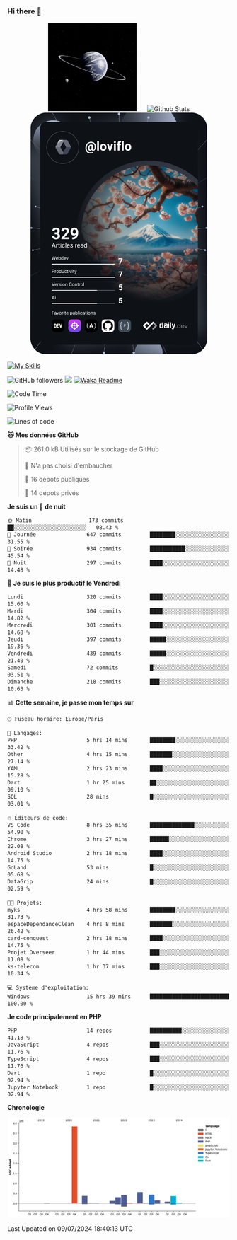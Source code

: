 ### Hi there 👋

<p align="center">
  <img src="https://github.com/Loviflo/Loviflo/blob/main/img/portrait.jpg" alt="Loviflo" height="200" style="margin-right: 20px"/>
  <img src="https://github-readme-stats.vercel.app/api?username=Loviflo&show_icons=true&theme=graywhite" alt="Github Stats" />
  <a href="https://app.daily.dev/loviflo"><img src="https://github.com/loviflo/loviflo/blob/main/devcard.svg" width="400" alt="Loviflo's Dev Card"/></a>
</p>

[![My Skills](https://skillicons.dev/icons?i=php,laravel,symfony,dotnet,cs,nodejs,mysql,postgres,js,ts,html,css,sass,angular,react,electron,docker,webpack,vscode,figma,git,github,gitlab,nginx,postman&perline=5)](https://skillicons.dev)

![GitHub followers](https://img.shields.io/github/followers/Loviflo?label=Follow&style=social)
![](https://visitor-badge.glitch.me/badge?page_id=Loviflo.Loviflo)
[![Waka Readme](https://github.com/Loviflo/Loviflo/actions/workflows/update-stats.yml/badge.svg)](https://github.com/Loviflo/Loviflo/actions/workflows/update-stats.yml)

<!--START_SECTION:waka-->
![Code Time](http://img.shields.io/badge/Code%20Time-2%2C248%20hrs%2018%20mins-blue)

![Profile Views](http://img.shields.io/badge/Vues%20du%20profil-2-blue)

![Lines of code](https://img.shields.io/badge/Depuis%20Hello%20World%2C%20j%27ai%20%C3%A9crit-6.6%20million%20Lignes%20de%20code-blue)

**🐱 Mes données GitHub** 

> 📦 261.0 kB Utilisés sur le stockage de GitHub 
 > 
> 🚫 N'a pas choisi d'embaucher
 > 
> 📜 16 dépots publiques 
 > 
> 🔑 14 dépots privés 
 > 
**Je suis un 🦉 de nuit** 

```text
🌞 Matin                  173 commits         ██░░░░░░░░░░░░░░░░░░░░░░░   08.43 % 
🌆 Journée                647 commits         ████████░░░░░░░░░░░░░░░░░   31.55 % 
🌃 Soirée                 934 commits         ███████████░░░░░░░░░░░░░░   45.54 % 
🌙 Nuit                   297 commits         ████░░░░░░░░░░░░░░░░░░░░░   14.48 % 
```
📅 **Je suis le plus productif le Vendredi** 

```text
Lundi                    320 commits         ████░░░░░░░░░░░░░░░░░░░░░   15.60 % 
Mardi                    304 commits         ████░░░░░░░░░░░░░░░░░░░░░   14.82 % 
Mercredi                 301 commits         ████░░░░░░░░░░░░░░░░░░░░░   14.68 % 
Jeudi                    397 commits         █████░░░░░░░░░░░░░░░░░░░░   19.36 % 
Vendredi                 439 commits         █████░░░░░░░░░░░░░░░░░░░░   21.40 % 
Samedi                   72 commits          █░░░░░░░░░░░░░░░░░░░░░░░░   03.51 % 
Dimanche                 218 commits         ███░░░░░░░░░░░░░░░░░░░░░░   10.63 % 
```


📊 **Cette semaine, je passe mon temps sur** 

```text
🕑︎ Fuseau horaire: Europe/Paris

💬 Langages: 
PHP                      5 hrs 14 mins       ████████░░░░░░░░░░░░░░░░░   33.42 % 
Other                    4 hrs 15 mins       ███████░░░░░░░░░░░░░░░░░░   27.14 % 
YAML                     2 hrs 23 mins       ████░░░░░░░░░░░░░░░░░░░░░   15.28 % 
Dart                     1 hr 25 mins        ██░░░░░░░░░░░░░░░░░░░░░░░   09.10 % 
SQL                      28 mins             █░░░░░░░░░░░░░░░░░░░░░░░░   03.01 % 

🔥 Éditeurs de code: 
VS Code                  8 hrs 35 mins       ██████████████░░░░░░░░░░░   54.90 % 
Chrome                   3 hrs 27 mins       ██████░░░░░░░░░░░░░░░░░░░   22.08 % 
Android Studio           2 hrs 18 mins       ████░░░░░░░░░░░░░░░░░░░░░   14.75 % 
GoLand                   53 mins             █░░░░░░░░░░░░░░░░░░░░░░░░   05.68 % 
DataGrip                 24 mins             █░░░░░░░░░░░░░░░░░░░░░░░░   02.59 % 

🐱‍💻 Projets: 
myks                     4 hrs 58 mins       ████████░░░░░░░░░░░░░░░░░   31.73 % 
espaceDependanceClean    4 hrs 8 mins        ███████░░░░░░░░░░░░░░░░░░   26.42 % 
card-conquest            2 hrs 18 mins       ████░░░░░░░░░░░░░░░░░░░░░   14.75 % 
Projet Overseer          1 hr 44 mins        ███░░░░░░░░░░░░░░░░░░░░░░   11.08 % 
ks-telecom               1 hr 37 mins        ███░░░░░░░░░░░░░░░░░░░░░░   10.34 % 

💻 Système d'exploitation: 
Windows                  15 hrs 39 mins      █████████████████████████   100.00 % 
```

**Je code principalement en PHP** 

```text
PHP                      14 repos            ██████████░░░░░░░░░░░░░░░   41.18 % 
JavaScript               4 repos             ███░░░░░░░░░░░░░░░░░░░░░░   11.76 % 
TypeScript               4 repos             ███░░░░░░░░░░░░░░░░░░░░░░   11.76 % 
Dart                     1 repo              █░░░░░░░░░░░░░░░░░░░░░░░░   02.94 % 
Jupyter Notebook         1 repo              █░░░░░░░░░░░░░░░░░░░░░░░░   02.94 % 
```



**Chronologie**

![Lines of Code chart](https://raw.githubusercontent.com/Loviflo/Loviflo/main/assets/bar_graph.png)


 Last Updated on 09/07/2024 18:40:13 UTC
<!--END_SECTION:waka-->
